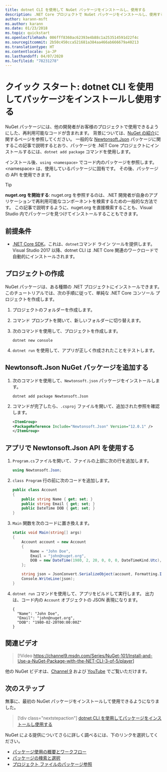 ```yaml
---
title: dotnet CLI を使用して NuGet パッケージをインストールし、使用する
description: .NET Core プロジェクトで NuGet パッケージをインストールし、使用するプロセスを説明したチュートリアル。
author: karann-msft
ms.author: karann
ms.date: 01/23/2018
ms.topic: quickstart
ms.openlocfilehash: 006fff8360ac62393e4b88c1a253514591d22f4c
ms.sourcegitcommit: 2b50c450cca521681a384aa466ab666679a40213
ms.translationtype: HT
ms.contentlocale: ja-JP
ms.lasthandoff: 04/07/2020
ms.locfileid: "78231278"
---
```

# <a name="quickstart-install-and-use-a-package-using-the-dotnet-cli"></a>クイック スタート: dotnet CLI を使用してパッケージをインストールし使用する

NuGet パッケージには、他の開発者がお客様のプロジェクトで使用できるようにした、再利用可能なコードが含まれます。 背景については、[NuGet の紹介](../What-is-NuGet.md)に関するページを参照してください。 一般的な [Newtonsoft.Json](https://www.nuget.org/packages/Newtonsoft.Json/) パッケージに関するこの記事で説明するとおり、パッケージを .NET Core プロジェクトにインストールするには、`dotnet add package` コマンドを使用します。

インストール後、`using <namespace>` でコード内のパッケージを参照します。\<namespace\> は、使用しているパッケージに固有です。 その後、パッケージの API を使用できます。

> [!Tip]
> **nuget.org を開始する**: nuget.org を参照するのは、.NET 開発者が自身のアプリケーションで再利用可能なコンポーネントを検索するための一般的な方法です。 この記事で説明するように、nuget.org を直接検索することも、Visual Studio 内でパッケージを見つけてインストールすることもできます。

## <a name="prerequisites"></a>前提条件

- [.NET Core SDK](https://www.microsoft.com/net/download/)。これは、`dotnet`コマンド ライン ツールを提供します。 Visual Studio 2017 以降、dotnet CLI は .NET Core 関連のワークロードで自動的にインストールされます。

## <a name="create-a-project"></a>プロジェクトの作成

NuGet パッケージは、ある種類の .NET プロジェクトにインストールできます。 このチュートリアルでは、次の手順に従って、単純な .NET Core コンソール プロジェクトを作成します。

1. プロジェクトのフォルダーを作成します。

1. コマンド プロンプトを開いて、新しいフォルダーに切り替えます。

1. 次のコマンドを使用して、プロジェクトを作成します。

    ```dotnetcli
    dotnet new console
    ```

1. `dotnet run` を使用して、アプリが正しく作成されたことをテストします。

## <a name="add-the-newtonsoftjson-nuget-package"></a>Newtonsoft.Json NuGet パッケージを追加する

1. 次のコマンドを使用して、`Newtonsoft.json` パッケージをインストールします。

    ```dotnetcli
    dotnet add package Newtonsoft.Json
    ```

2. コマンドが完了したら、`.csproj` ファイルを開いて、追加された参照を確認します。

    ```xml
   <ItemGroup>
    <PackageReference Include="Newtonsoft.Json" Version="12.0.1" />
   </ItemGroup>
    ```

## <a name="use-the-newtonsoftjson-api-in-the-app"></a>アプリで Newtonsoft.Json API を使用する

1. `Program.cs`ファイルを開いて、ファイルの上部に次の行を追加します。

    ```cs
    using Newtonsoft.Json;
    ```

1. `class Program` 行の前に次のコードを追加します。

    ```cs
    public class Account
    {
        public string Name { get; set; }
        public string Email { get; set; }
        public DateTime DOB { get; set; }
    }
    ```

1. `Main` 関数を次のコードに置き換えます。

    ```cs
    static void Main(string[] args)
    {
        Account account = new Account
        {
            Name = "John Doe",
            Email = "john@nuget.org",
            DOB = new DateTime(1980, 2, 20, 0, 0, 0, DateTimeKind.Utc),
        };

        string json = JsonConvert.SerializeObject(account, Formatting.Indented);
        Console.WriteLine(json);
    }
    ```

1. `dotnet run` コマンドを使用して、アプリをビルドして実行します。 出力は、コード内の `Account` オブジェクトの JSON 表現になります。

    ```output
    {
      "Name": "John Doe",
      "Email": "john@nuget.org",
      "DOB": "1980-02-20T00:00:00Z"
    }
    ```
## <a name="related-video"></a>関連ビデオ

> [!Video https://channel9.msdn.com/Series/NuGet-101/Install-and-Use-a-NuGet-Package-with-the-NET-CLI-3-of-5/player]

他の NuGet ビデオは、[Channel 9](https://channel9.msdn.com/Series/NuGet-101) および [YouTube](https://www.youtube.com/playlist?list=PLdo4fOcmZ0oVLvfkFk8O9h6v2Dcdh2bh_) でご覧いただけます。

## <a name="next-steps"></a>次のステップ

無事に、最初の NuGet パッケージをインストールして使用できるようになりました。

> [!div class="nextstepaction"]
> [dotnet CLI を使用してパッケージをインストールし使用する](../consume-packages/install-use-packages-dotnet-cli.md)

NuGet による提供についてさらに詳しく調べるには、下のリンクを選択してください。

- [パッケージ使用の概要とワークフロー](../consume-packages/overview-and-workflow.md)
- [パッケージの検索と選択](../consume-packages/finding-and-choosing-packages.md)
- [プロジェクト ファイルのパッケージ参照](../consume-packages/package-references-in-project-files.md)
